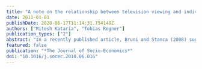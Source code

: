 ```yaml
---
title: "A note on the relationship between television viewing and individual happiness"
date: 2011-01-01
publishDate: 2020-06-17T11:14:31.754149Z
authors: ["Mitesh Kataria", "Tobias Regner"]
publication_types: ["2"]
abstract: "In a recently published article, Bruni and Stanca (2008) suggest that television viewing has a negative impact on life satisfaction. In this note we argue that the empirical approach they use (an approach that omits the main effect of TV viewing in life satisfaction) is problematic. We estimate a microeconomic life satisfaction function and find mixed support for the claim that television viewing in general has a negative impact on individual happiness. Using a large cross-country comparison we find that there is a substantial heterogeneity across countries, which needs to be taken into account when concluding about television’s effect on life satisfaction."
featured: false
publication: "*The Journal of Socio-Economics*"
doi: "10.1016/j.socec.2010.06.016"
---
```


